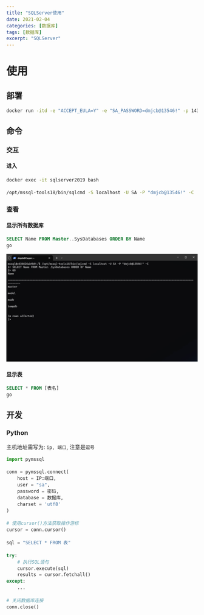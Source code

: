 ```yaml
---
title: "SQLServer使用"
date: 2021-02-04
categories: [数据库]
tags: [数据库]
excerpt: "SQLServer"
---
```


# 使用

## 部署

```sh
docker run -itd -e "ACCEPT_EULA=Y" -e "SA_PASSWORD=dmjcb@13546!" -p 1433:1433 --name sqlserver2019 mcr.microsoft.com/mssql/server:2019-latest
```

## 命令

### 交互

#### 进入

```sh
docker exec -it sqlserver2019 bash

/opt/mssql-tools18/bin/sqlcmd -S localhost -U SA -P "dmjcb@13546!" -C
```

### 查看

#### 显示所有数据库

```sql
SELECT Name FROM Master..SysDatabases ORDER BY Name
go
```

![](/assets/image/20241026_135742.jpg)

#### 显示表

```sql
SELECT * FROM [表名]
go
```

## 开发

### Python

主机地址需写为: `ip, 端口`, 注意是`逗号`

```py
import pymssql

conn = pymssql.connect(
    host = IP:端口,
    user = "sa",
    password = 密码,
    database = 数据库,
    charset = 'utf8'
)

# 使用cursor()方法获取操作游标
cursor = conn.cursor()

sql = "SELECT * FROM 表"

try:
    # 执行SQL语句
    cursor.execute(sql)
    results = cursor.fetchall()
except:
    ...

# 关闭数据库连接
conn.close()
```